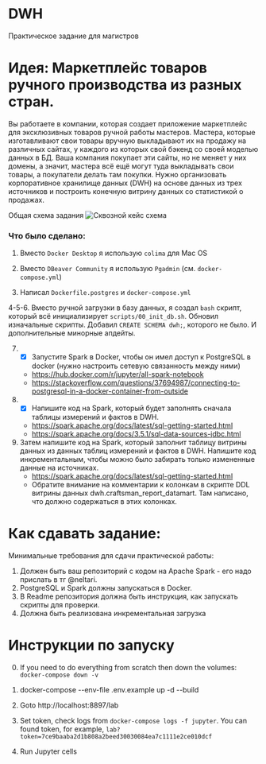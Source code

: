 # DWH
Практическое задание для магистров

# Идея: Маркетплейс товаров ручного производства из разных стран.

Вы работаете в компании, которая создает приложение маркетплейс для эксклюзивных товаров ручной работы мастеров. Мастера, которые изготавливают свои товары вручную выкладывают их на продажу на различных сайтах, у каждого из которых свой бэкенд со своей моделью данных в БД. Ваша компания покупает эти сайты, но не меняет у них домены, а значит, мастера всё ещё могут туда выкладывать свои товары, а покупатели делать там покупки. Нужно организовать корпоративное хранилище данных (DWH) на основе данных из трех источников и построить конечную витрину данных со статистикой о продажах.

Общая схема задания
![Сквозной кейс схема](https://github.com/user-attachments/assets/3d057216-7b96-4bca-a75e-83f3ea5d9696)

### Что было сделано:
1. Вместо `Docker Desktop` я использую `colima` для Mac OS

2. Вместо `DBeaver Community` я использую `Pgadmin` (см. `docker-compose.yml`)

3. Написал `Dockerfile.postgres` и `docker-compose.yml`

4-5-6. Вместо ручной загрузки в базу данных, я создал `bash` скрипт, который всё инициализирует `scripts/00_init_db.sh`. 
   Обновил изначальные скрипты. Добавил `CREATE SCHEMA dwh;`, которого не было. И дополнительные минорные апдейты.

7. - [x] Запустите Spark в Docker, чтобы он имел доступ к PostgreSQL в docker (нужно настроить сетевую связанность между ними)
   - https://hub.docker.com/r/jupyter/all-spark-notebook
   - https://stackoverflow.com/questions/37694987/connecting-to-postgresql-in-a-docker-container-from-outside
8. - [x] Напишите код на Spark, который будет заполнять сначала таблицы измерений и фактов в DWH.
   - https://spark.apache.org/docs/latest/sql-getting-started.html
   - https://spark.apache.org/docs/3.5.1/sql-data-sources-jdbc.html
9. Затем напишите код на Spark, который заполнит таблицу витрины данных из данных таблиц измерений и фактов в DWH. Напишите код инкрементальным, чтобы можно было забирать только измененные данные на источниках.
   - https://spark.apache.org/docs/latest/sql-getting-started.html
   - Обратите внимание на комментарии к колонкам в скрипте DDL витрины данных dwh.craftsman_report_datamart. Там написано, что должно содержаться в этих колонках.

# Как сдавать задание:

Минимальные требования для сдачи практической работы:
1. Должен быть ваш репозиторий с кодом на Apache Spark - его надо прислать в тг @neltari.
2. PostgreSQL и Spark должны запускаться в Docker.
3. В Readme репозитория должна быть инструкция, как запускать скрипты для проверки.
4. Должна быть реализована инкрементальная загрузка


# Инструкции по запуску

0. If you need to do everything from scratch then down the volumes: `docker-compose down -v`

1. docker-compose --env-file .env.example up -d --build 
2. Goto http://localhost:8897/lab
3. Set token, check logs from `docker-compose logs -f jupyter`. You can found token, for example, `lab?token=7ce9baaba2d1b808a2beed30030084ea7c1111e2ce010dcf`
4. Run Jupyter cells